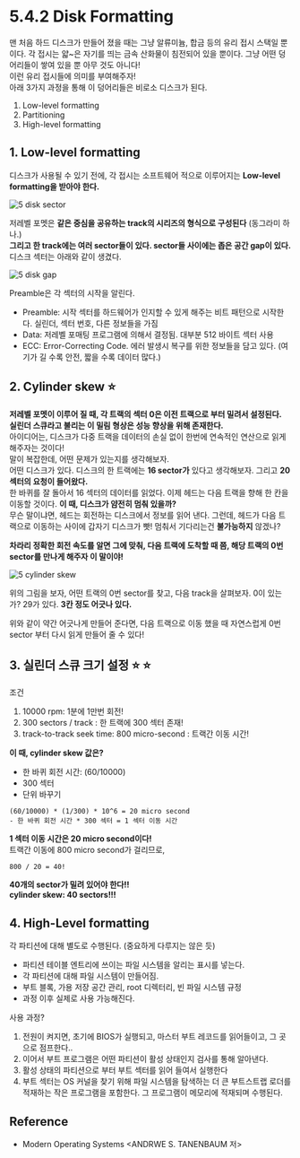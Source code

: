 # 5.4.2 Disk Formatting
맨 처음 하드 디스크가 만들어 졌을 때는 그냥 알류미늄, 합금 등의 유리 접시 스택일 뿐이다. 각 접시는 얇~은 자기를 띄는 금속 산화물이 침전되어 있을 뿐이다. 그냥 어떤 덩어리들이 쌓여 있을 뿐 아무 것도 아니다! <br>
이런 유리 접시들에 의미를 부여해주자! <br>
아래 3가지 과정을 통해 이 덩어리들은 비로소 디스크가 된다.  
1. Low-level formatting
2. Partitioning
3. High-level formatting



## 1. Low-level formatting
디스크가 사용될 수 있기 전에, 각 접시는 소프트웨어 적으로 이루어지는 **Low-level formatting을 받아야 한다.** <br>

![5  disk sector](https://user-images.githubusercontent.com/71186266/204075376-6ef25586-88e9-4a4b-8c12-cc9d52b01526.png)



저레벨 포멧은 **같은 중심을 공유하는 track의 시리즈의 형식으로 구성된다** (동그라미 하나.) <br> 
**그리고 한 track에는 여러 sector들이 있다. sector들 사이에는 좁은 공간 gap이 있다.**
디스크 섹터는 아래와 같이 생겼다. <br>

![5  disk gap](https://user-images.githubusercontent.com/71186266/204075375-32596a1e-93dd-40a6-9e20-f9f910da170d.jpg)

Preamble은 각 섹터의 시작을 알린다.
- Preamble: 시작 섹터를 하드웨어가 인지할 수 있게 해주는 비트 패턴으로 시작한다. 실린더, 섹터 번호, 다른 정보들을 가짐
- Data: 저레벨 포매팅 프로그램에 의해서 결정됨. 대부분 512 바이트 섹터 사용
- ECC: Error-Correcting Code. 에러 발생시 복구를 위한 정보들을 담고 있다. (여기가 길 수록 안전, 짧을 수록 데이터 많다.)


## 2. Cylinder skew :star:
**저레벨 포멧이 이루어 질 때, 각 트랙의 섹터 0은 이전 트랙으로 부터 밀려서 설정된다.** <br>
**실린더 스큐라고 불리는 이 밀림 형상은 성능 향상을 위해 존재한다.** <br>
아이디어는, 디스크가 다중 트랙을 데이터의 손실 없이 한번에 연속적인 연산으로 읽게 해주자는 것이다! <br>
말이 복잡한데, 어떤 문제가 있는지를 생각해보자. <br>
어떤 디스크가 있다. 디스크의 한 트랙에는 **16 sector가** 있다고 생각해보자. 그리고 **20 섹터의 요청이 들어왔다.** <br>
한 바퀴를 잘 돌아서 16 섹터의 데이터를 읽었다. 이제 헤드는 다음 트랙을 향해 한 칸을 이동할 것이다. **이 때, 디스크가 얌전히 멈춰 있을까?** <br> 
무슨 말이냐면, 헤드는 회전하는 디스크에서 정보를 읽어 낸다. 그런데, 헤드가 다음 트랙으로 이동하는 사이에 갑자기 디스크가 빳! 멈춰서 기다리는건 **불가능하지** 않겠나? <br> 

**차라리 정확한 회전 속도를 알면 그에 맞춰, 다음 트랙에 도착할 때 쯤, 해당 트랙의 0번 sector를 만나게 해주자 이 말이야!** <br>

![5  cylinder skew](https://user-images.githubusercontent.com/71186266/204075373-8a0ef02c-5e19-4eab-8e43-3743a6346288.png)

위의 그림을 보자, 어떤 트랙의 0번 sector를 찾고, 다음 track을 살펴보자. 0이 있는가? 29가 있다. **3칸 정도 어긋나 있다.** <br>

위와 같이 약간 어긋나게 만들어 준다면, 다음 트랙으로 이동 했을 때 자연스럽게 0번 sector 부터 다시 읽게 만들어 줄 수 있다!

## 3. 실린더 스큐 크기 설정 :star: :star:
조건
1. 10000 rpm: 1분에 1만번 회전!
2. 300 sectors / track : 한 트랙에 300 섹터 존재!
3. track-to-track seek time: 800 micro-second : 트랙간 이동 시간! <br>
   
**이 때, cylinder skew 값은?**
- 한 바퀴 회전 시간: (60/10000)
- 300 섹터
- 단위 바꾸기

```
(60/10000) * (1/300) * 10^6 = 20 micro second
- 한 바퀴 회전 시간 * 300 섹터 = 1 섹터 이동 시간
```
**1 섹터 이동 시간은 20 micro second이다!** <br>
트랙간 이동에 800 micro second가 걸리므로, 
```
800 / 20 = 40!
```
**40개의 sector가 밀려 있어야 한다!!** <Br>
**cylinder skew: 40 sectors!!!**

## 4. High-Level formatting
각 파티션에 대해 별도로 수행된다. (중요하게 다루지는 않은 듯)
- 파티션 테이블 엔트리에 쓰이는 파일 시스템을 알리는 표시를 넣는다.
- 각 파티션에 대해 파일 시스템이 만들어짐.
- 부트 블록, 가용 저장 공간 관리, root 디렉터리, 빈 파일 시스템 규정
- 과정 이후 실제로 사용 가능해진다.


사용 과정?

1. 전원이 켜지면, 초기에 BIOS가 실행되고, 마스터 부트 레코드를 읽어들이고, 그 곳으로 점프한다.. <br>
2. 이어서 부트 프로그램은 어떤 파티션이 활성 상태인지 검사를 통해 알아낸다.
3. 활성 상태의 파티션으로 부터 부트 섹터를 읽어 들여서 실행한다
4. 부트 섹터는 OS 커널을 찾기 위해 파일 시스템을 탐색하는 더 큰 부트스트랩 로더를 적재하는 작은 프로그램을 포함한다. 그 프로그램이 메모리에 적재되며 수행된다.

## Reference
- Modern Operating Systems <ANDRWE S. TANENBAUM 저>

